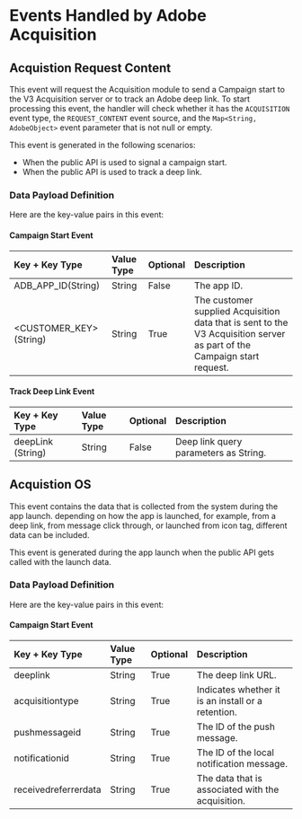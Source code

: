 # Events Handled by Adobe Acquisition

## Acquistion Request Content

This event will request the Acquisition module to send a Campaign start to the V3 Acquisition server or to track an Adobe deep link. To start processing this event, the handler will check whether it has the `ACQUISITION` event type, the `REQUEST_CONTENT` event source, and the `Map<String, AdobeObject>` event parameter that is not null or empty.

This event is generated in the following scenarios:

* When the public API is used to signal a campaign start.
* When the public API is used to track a deep link.

### Data Payload Definition

Here are the key-value pairs in this event:

#### Campaign Start Event

| **Key + Key Type** | **Value Type** | **Optional** | **Description** |
| :--- | :--- | :--- | :--- |
| ADB\_APP\_ID\(String\) | String | False | The app ID. |
| &lt;CUSTOMER\_KEY&gt;\(String\) | String | True | The customer supplied Acquisition data that is sent to the V3 Acquisition server as part of the Campaign start request. |

#### Track Deep Link Event

| **Key + Key Type** | **Value Type** | **Optional** | **Description** |
| :--- | :--- | :--- | :--- |
| deepLink \(String\) | String | False | Deep link query parameters as String. |

## Acquistion OS

This event contains the data that is collected from the system during the app launch. depending on how the app is launched, for example, from a deep link, from message click through, or launched from icon tag, different data can be included.

This event is generated during the app launch when the public API gets called with the launch data.

### Data Payload Definition

Here are the key-value pairs in this event:

#### Campaign Start Event

| **Key + Key Type** | **Value Type** | **Optional** | **Description** |
| :--- | :--- | :--- | :--- |
| deeplink | String | True | The deep link URL. |
| acquisitiontype | String | True | Indicates whether it is an install or a retention. |
| pushmessageid | String | True | The ID of the push message. |
| notificationid | String | True | The ID of the local notification message. |
| receivedreferrerdata | String | True | The data that is associated with the acquisition. |

